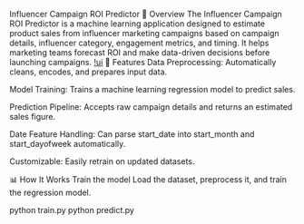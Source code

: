 Influencer Campaign ROI Predictor
📌 Overview
The Influencer Campaign ROI Predictor is a machine learning application designed to estimate product sales from influencer marketing campaigns based on campaign details, influencer category, engagement metrics, and timing.
It helps marketing teams forecast ROI and make data-driven decisions before launching campaigns.
[!ui](assets/image.png)
🚀 Features
Data Preprocessing: Automatically cleans, encodes, and prepares input data.

Model Training: Trains a machine learning regression model to predict sales.

Prediction Pipeline: Accepts raw campaign details and returns an estimated sales figure.

Date Feature Handling: Can parse start_date into start_month and start_dayofweek automatically.

Customizable: Easily retrain on updated datasets.

📊 How It Works
Train the model
Load the dataset, preprocess it, and train the regression model.

python train.py
python predict.py
